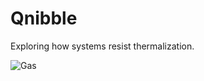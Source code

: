 # Qnibble
Exploring how systems resist thermalization.


![Gas](https://user-images.githubusercontent.com/1857496/141157881-7db7ca22-10aa-4098-8409-9762effde4ac.gif)
